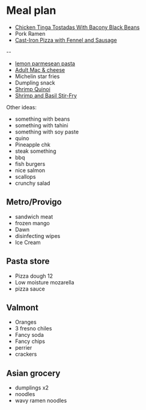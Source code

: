 # Meal plan

- [Chicken Tinga Tostadas With Bacony Black Beans](https://www.bonappetit.com/recipe/chicken-tinga-tostadas)
- Pork Ramen
- [Cast-Iron Pizza with Fennel and Sausage](https://www.bonappetit.com/recipe/cast-iron-pizza-with-fennel-and-sausage)

--

- [lemon parmesean pasta](https://www.bonappetit.com/recipe/pasta-with-brown-butter-whole-lemon-and-parmesan)
- [Adult Mac & cheese](https://www.bonappetit.com/recipe/adult-mac-and-cheese)
- Michelin star fries
- Dumpling snack
- [Shrimp Quinoi](https://www.bonappetit.com/story/indian-ish-shrimp-quinoa-pulao)
- [Shrimp and Basil Stir-Fry](https://www.bonappetit.com/recipe/shrimp-and-basil-stir-fry)

Other ideas:

- something with beans
- something with tahini
- something with soy paste
- quino
- Pineapple chk
- steak something
- bbq
- fish burgers
- nice salmon
- scallops
- crunchy salad

## Metro/Provigo

- sandwich meat
- frozen mango
- Dawn
- disinfecting wipes
- Ice Cream

## Pasta store

- Pizza dough 12
- Low moisture mozarella
- pizza sauce

## Valmont

- Oranges
- 3 fresno chiles
- Fancy soda
- Fancy chips
- perrier
- crackers

## Asian grocery

- dumplings x2
- noodles
- wavy ramen noodles
